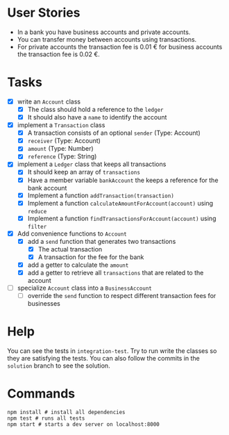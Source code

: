 # User Stories

- In a bank you have business accounts and private accounts.
- You can transfer money between accounts using transactions.
- For private accounts the transaction fee is 0.01 € for business accounts the transaction fee is 0.02 €.

# Tasks

- [x] write an `Account` class
  - [x] The class should hold a reference to the `ledger`
  - [x] It should also have a `name` to identify the account
- [x] implement a `Transaction` class
  - [x] A transaction consists of an optional `sender` (Type: Account)
  - [x] `receiver` (Type: Account)
  - [x] `amount` (Type: Number)
  - [x] `reference` (Type: String)
- [x] implement a `Ledger` class that keeps all transactions
  - [x] It should keep an array of `transactions`
  - [x] Have a member variable `bankAccount` the keeps a reference for the bank account
  - [x] Implement a function `addTransaction(transaction)`
  - [x] Implement a function `calculateAmountForAccount(account)` using `reduce`
  - [x] Implement a function `findTransactionsForAccount(account)` using `filter`
- [x] Add convenience functions to `Account`
  - [x] add a `send` function that generates two transactions
    - [x] The actual transaction
    - [x] A transaction for the fee for the bank
  - [x] add a getter to calculate the `amount`
  - [x] add a getter to retrieve all `transactions` that are related to the account
- [ ] specialize `Account` class into a `BusinessAccount`
  - [ ] override the `send` function to respect different transaction fees for businesses

# Help

You can see the tests in `integration-test`. Try to run write the classes so they are satisfying the tests. You can also follow the commits in the `solution` branch to see the solution.

# Commands

```
npm install # install all dependencies
npm test # runs all tests
npm start # starts a dev server on localhost:8000
```
